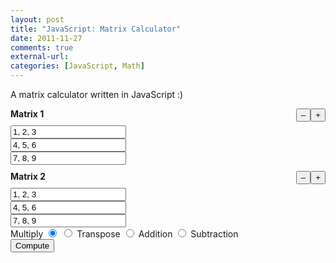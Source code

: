 ```yaml
---
layout: post
title: "JavaScript: Matrix Calculator"
date: 2011-11-27
comments: true
external-url:
categories: [JavaScript, Math]
---
```


<script src="/javascripts/custom/matrix.js" type="text/javascript"></script>

<div class="matrix-post">
  <p>A matrix calculator written in JavaScript :)</p>
  <div class="matrix">
    <div style="margin: 10px 0">
      <b>Matrix 1</b>
      <input style="float:right" class="add btn btn-mini" type="button" value="+"/>
      <input style="float:right" class="remove btn btn-mini" type="button" value="&#8211;"/>
    </div>
    <div class="matrixA inputMatrix">
      <div class="matrix-row">
          <input type="text" value="1, 2, 3"/>
      </div>
      <div class="matrix-row">
          <input type="text" value="4, 5, 6"/>
      </div>
      <div class="matrix-row">
          <input type="text" value="7, 8, 9"/>
      </div>
    </div>
  </div>
  <div class="matrix">
    <div style="margin: 10px 0">
      <b>Matrix 2</b>
      <input style="float: right;" class="add btn btn-mini" type="button" value="+"/>
      <input style="float: right;" class="remove btn btn-mini" type="button" value="&#8211;"/>
    </div>
    <div class="matrixB inputMatrix">
      <div class="matrix-row">
          <input type="text" value="1, 2, 3"/>
      </div>
      <div class="matrix-row">
          <input type="text" value="4, 5, 6"/>
      </div>
      <div class="matrix-row">
          <input type="text" value="7, 8, 9"/>
      </div>
    </div>
  </div>
  <div id="selection">
    <label for="multiply">Multiply</label>
    <input type="radio" name="method" id="multiply" value="multiply" checked="checked">
    <input type="radio" name="method" id="transpose" value="transpose"/>
    <label for="transpose">Transpose</label>
    <input type="radio" name="method" id="add" value="add"/>
    <label for="add">Addition</label>
    <input type="radio" name="method" id="substract" value="subtract"/>
    <label for="substract">Subtraction</label>
  </div>
  <div id="compute">
      <input class="btn" type="button" value="Compute"/>
  </div>
  <div id="answer"></div>
</div>
